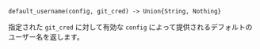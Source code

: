 ```
default_username(config, git_cred) -> Union{String, Nothing}
```

指定された `git_cred` に対して有効な `config` によって提供されるデフォルトのユーザー名を返します。
